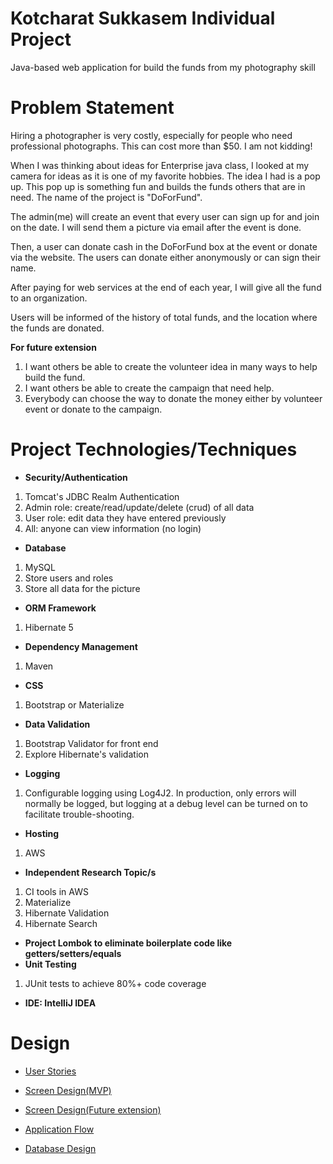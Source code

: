 # **Kotcharat Sukkasem Individual Project**

Java-based web application for build the funds from my photography skill

# **Problem Statement**
Hiring a photographer is very costly, especially for people who need professional photographs. This can cost more than $50. I am not kidding! 

When I was thinking about ideas for Enterprise java class, I looked at my camera for ideas as it is one of my favorite hobbies. The idea I had is a pop up. This pop up is something fun and builds the funds others that are in need. The name of the project is "DoForFund". 

The admin(me) will create an event that every user can sign up for and join on the date. I will send them a picture via email after the event is done.

Then, a user can donate cash in the DoForFund box at the event or donate via the website. The users can donate either anonymously or can sign their name. 

After paying for web services at the end of each year, I will give all the fund to an organization. 

Users will be informed of the history of total funds, and the location where the funds are donated. 

**For future extension**

1. I want others be able to create the volunteer idea in many ways to help build the fund.   
2. I want others be able to create the campaign that need help.
3. Everybody can choose the way to donate the money either by volunteer event or donate to the campaign.


# **Project Technologies/Techniques**

* **Security/Authentication**
1. Tomcat's JDBC Realm Authentication
2. Admin role: create/read/update/delete (crud) of all data
3. User role: edit data they have entered previously
4. All: anyone can view information (no login)
* **Database**
1. MySQL
2. Store users and roles
3. Store all data for the picture
* **ORM Framework**
1. Hibernate 5
* **Dependency Management**
1. Maven
* **CSS**
1. Bootstrap or Materialize
* **Data Validation**
1. Bootstrap Validator for front end
2. Explore Hibernate's validation
* **Logging**
1. Configurable logging using Log4J2. In production, only errors will normally be logged, but logging at a debug level can be turned on to facilitate trouble-shooting.
* **Hosting**
1. AWS
* **Independent Research Topic/s**
1. CI tools in AWS
2. Materialize
3. Hibernate Validation
4. Hibernate Search
* **Project Lombok to eliminate boilerplate code like getters/setters/equals**
* **Unit Testing**
1. JUnit tests to achieve 80%+ code coverage
* **IDE: IntelliJ IDEA**

# **Design**

* [User Stories](https://github.com/skotcharat/doforfund/blob/master/DesignDocuments/userStories.md)

* [Screen Design(MVP)](https://github.com/skotcharat/doforfund/blob/master/DesignDocuments/screens(MVP).jpg)

* [Screen Design(Future extension)](https://github.com/skotcharat/doforfund/blob/master/DesignDocuments/screens(Future%20Extension).jpg)

* [Application Flow](https://github.com/skotcharat/doforfund/blob/master/DesignDocuments/applicationFlow.png)

* [Database Design](https://github.com/skotcharat/doforfund/blob/master/DesignDocuments/databaseDiagram.png)